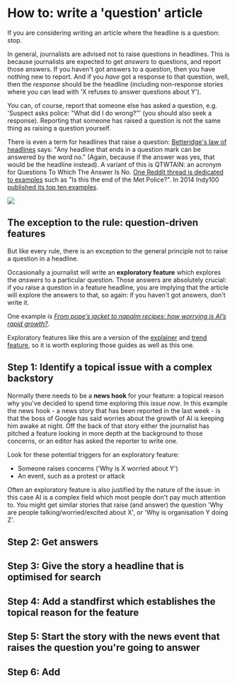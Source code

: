 # How to: write a 'question' article

If you are considering writing an article where the headline is a question: stop. 

In general, journalists are advised not to raise questions in headlines. This is because journalists are expected to get *answers* to questions, and report those answers. If you haven't got answers to a question, then you have nothing new to report. And if you *have* got a response to that question, well, then the *response* should be the headline (including non-response stories where you can lead with 'X refuses to answer questions about Y').

You can, of course, report that someone else has asked a question, e.g. 'Suspect asks police: "What did I do wrong?"' (you should also seek a response). Reporting that someone has raised a question is not the same thing as raising a question yourself. 

There is even a term for headlines that raise a question: [Betteridge's law of headlines](https://en.wikipedia.org/wiki/Betteridge%27s_law_of_headlines) says: "Any headline that ends in a question mark can be answered by the word no." (Again, because if the answer was yes, that would be the headline instead). A variant of this is QTWTAIN: an acronym for Questions To Which The Answer Is No. [One Reddit thread is dedicated to examples](https://www.reddit.com/r/QTWTAIN/) such as "Is this the end of the Met Police?". In 2014 Indy100 [published its top ten examples](https://www.indy100.com/news/the-top-10-questions-to-which-the-answer-is-no-in-2014-qtwtain-7255191).

![](https://www.indy100.com/media-library/image.jpg?id=28103265&width=1245&height=700&quality=85&coordinates=0%2C59%2C0%2C59)

## The exception to the rule: question-driven features

But like every rule, there is an exception to the general principle not to raise a question in a headline. 

Occasionally a journalist will write an **exploratory feature** which explores the *answers* to a particular question. Those answers are absolutely crucial: if you raise a question in a feature headline, you are implying that the article will explore the answers to that, so again: if you haven't got answers, don't write it. 

One example is *[From pope’s jacket to napalm recipes: how worrying is AI’s rapid growth?](https://www.theguardian.com/technology/2023/apr/23/pope-jacket-napalm-recipes-how-worrying-is-ai-rapid-growth)*. 

Exploratory features like this are a version of the [explainer](https://github.com/paulbradshaw/journalismrecipebook/blob/main/explainer.md) and [trend feature](https://github.com/paulbradshaw/journalismrecipebook/blob/main/trendfeature.md), so it is worth exploring those guides as well as this one. 

## Step 1: Identify a topical issue with a complex backstory

Normally there needs to be a **news hook** for your feature: a topical reason why you've decided to spend time exploring this issue *now*. In this example the news hook - a news story that has been reported in the last week - is that the boss of Google has said worries about the growth of AI is keeping him awake at night. Off the back of that story either the journalist has pitched a feature looking in more depth at the background to those concerns, or an editor has asked the reporter to write one.

Look for these potential triggers for an exploratory feature:
* Someone raises concerns ('Why is X worried about Y')
* An event, such as a protest or attack

Often an exploratory feature is also justified by the nature of the issue: in this case AI is a complex field which most people don't pay much attention to. You might get similar stories that raise (and answer) the question 'Why are people talking/worried/excited about X', or 'Why is organisation Y doing Z'.

## Step 2: Get answers

## Step 3: Give the story a headline that is optimised for search

## Step 4: Add a standfirst which establishes the topical reason for the feature

## Step 5: Start the story with the news event that raises the question you're going to answer

## Step 6: Add
